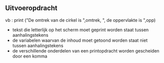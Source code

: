 ## Uitvoeropdracht

vb :  print ("De omtrek van de cirkel is ",omtrek, ", de oppervlakte is ",opp)

* tekst die letterlijk op het scherm moet geprint worden staat tussen aanhalingstekens
* de variabelen waarvan de inhoud moet getoond worden staat niet tussen aanhalingstekens
* de verschillende onderdelen van een printopdracht worden gescheiden door een komma

